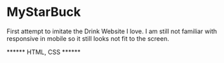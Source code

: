 # MyStarBuck

First attempt to imitate the Drink Website I love. I am still not familiar with responsive in mobile so it still looks not fit to the screen.

****** HTML, CSS ******
